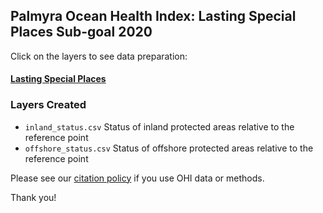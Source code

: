 ## Palmyra Ocean Health Index: Lasting Special Places Sub-goal 2020  

Click on the layers to see data preparation:  

#### [Lasting Special Places](https://raw.githack.com/OHI-4site/pal-prep/gh-pages/prep/sp/lsp/v2020/lsp_data_prep.html)  

### Layers Created

- `inland_status.csv`   Status of inland protected areas relative to the reference point   
- `offshore_status.csv` Status of offshore protected areas relative to the reference point   


Please see our [citation policy](http://ohi-science.org/citation-policy/) if you use OHI data or methods.   

Thank you! 